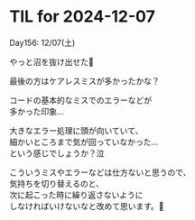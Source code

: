 # TIL for 2024-12-07

Day156: 12/07(土)<br>

やっと沼を抜け出せた🙌<br>

最後の方はケアレスミスが多かったかな？<br>

コードの基本的なミスでのエラーなどが<br>
多かった印象…<br>

大きなエラー処理に頭が向いていて、<br>
細かいところまで気が回っていなかった…<br>
という感じでしょうか？泣<br>

こういうミスやエラーなどは仕方ないと思うので、<br>
気持ちを切り替えるのと、<br>
次に起こった時に繰り返さないように<br>
しなければいけないなと改めて思います。🙏